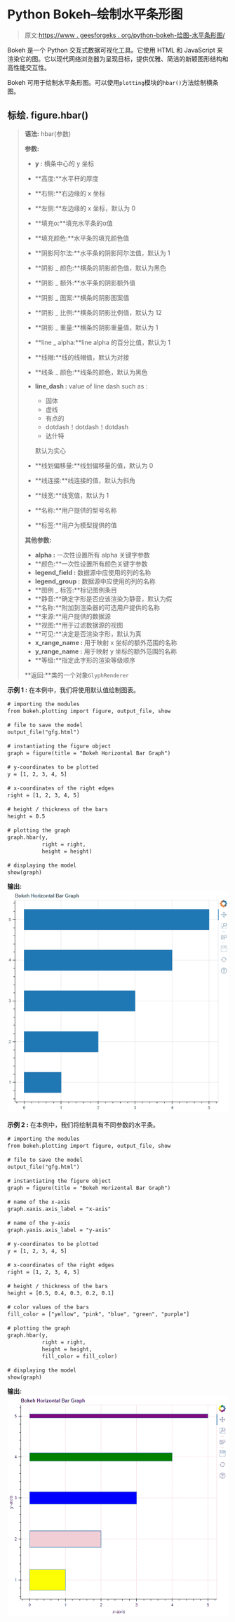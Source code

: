 # Python Bokeh–绘制水平条形图

> 原文:[https://www . geesforgeks . org/python-bokeh-绘图-水平条形图/](https://www.geeksforgeeks.org/python-bokeh-plotting-horizontal-bar-graphs/)

Bokeh 是一个 Python 交互式数据可视化工具。它使用 HTML 和 JavaScript 来渲染它的图。它以现代网络浏览器为呈现目标，提供优雅、简洁的新颖图形结构和高性能交互性。

Bokeh 可用于绘制水平条形图。可以使用`plotting`模块的`hbar()`方法绘制横条图。

## 标绘. figure.hbar()

> **语法:** hbar(参数)
> 
> **参数:**
> 
> *   **y :** 横条中心的 y 坐标
> *   **高度:**水平杆的厚度
> *   **右侧:**右边缘的 x 坐标
> *   **左侧:**左边缘的 x 坐标，默认为 0
> *   **填充α:**填充水平条的α值
> *   **填充颜色:**水平条的填充颜色值
> *   **阴影阿尔法:**水平条的阴影阿尔法值，默认为 1
> *   **阴影 _ 颜色:**横条的阴影颜色值，默认为黑色
> *   **阴影 _ 额外:**水平条的阴影额外值
> *   **阴影 _ 图案:**横条的阴影图案值
> *   **阴影 _ 比例:**横条的阴影比例值，默认为 12
> *   **阴影 _ 重量:**横条的阴影重量值，默认为 1
> *   **line _ alpha:**line alpha 的百分比值，默认为 1
> *   **线帽:**线的线帽值，默认为对接
> *   **线条 _ 颜色:**线条的颜色，默认为黑色
> *   **line_dash :** value of line dash such as :
>     *   固体
>     *   虚线
>     *   有点的
>     *   dotdash！dotdash！dotdash
>     *   达什特
>     
>     默认为实心
>     
>     
> *   **线划偏移量:**线划偏移量的值，默认为 0
> *   **线连接:**线连接的值，默认为斜角
> *   **线宽:**线宽值，默认为 1
> *   **名称:**用户提供的型号名称
> *   **标签:**用户为模型提供的值
> 
> **其他参数:**
> 
> *   **alpha :** 一次性设置所有 alpha 关键字参数
> *   **颜色:**一次性设置所有颜色关键字参数
> *   **legend_field :** 数据源中应使用的列的名称
> *   **legend_group :** 数据源中应使用的列的名称
> *   **图例 _ 标签:**标记图例条目
> *   **静音:**确定字形是否应该渲染为静音，默认为假
> *   **名称:**附加到渲染器的可选用户提供的名称
> *   **来源:**用户提供的数据源
> *   **视图:**用于过滤数据源的视图
> *   **可见:**决定是否渲染字形，默认为真
> *   **x_range_name :** 用于映射 x 坐标的额外范围的名称
> *   **y_range_name :** 用于映射 y 坐标的额外范围的名称
> *   **等级:**指定此字形的渲染等级顺序
> 
> **返回:**类的一个对象`GlyphRenderer`

**示例 1 :** 在本例中，我们将使用默认值绘制图表。

```
# importing the modules
from bokeh.plotting import figure, output_file, show

# file to save the model
output_file("gfg.html")

# instantiating the figure object
graph = figure(title = "Bokeh Horizontal Bar Graph")

# y-coordinates to be plotted
y = [1, 2, 3, 4, 5]

# x-coordinates of the right edges
right = [1, 2, 3, 4, 5]

# height / thickness of the bars 
height = 0.5

# plotting the graph
graph.hbar(y,
           right = right,
           height = height)

# displaying the model
show(graph)
```

**输出:**
![](img/71548a7da47c3c90b61a210d717a9127.png)

**示例 2 :** 在本例中，我们将绘制具有不同参数的水平条。

```
# importing the modules
from bokeh.plotting import figure, output_file, show

# file to save the model
output_file("gfg.html")

# instantiating the figure object
graph = figure(title = "Bokeh Horizontal Bar Graph")

# name of the x-axis
graph.xaxis.axis_label = "x-axis"

# name of the y-axis
graph.yaxis.axis_label = "y-axis"

# y-coordinates to be plotted
y = [1, 2, 3, 4, 5]

# x-coordinates of the right edges
right = [1, 2, 3, 4, 5]

# height / thickness of the bars 
height = [0.5, 0.4, 0.3, 0.2, 0.1]

# color values of the bars
fill_color = ["yellow", "pink", "blue", "green", "purple"]

# plotting the graph
graph.hbar(y,
           right = right,
           height = height,
           fill_color = fill_color)

# displaying the model
show(graph)
```

**输出:**
![](img/91e7ecf68bbe43bcc7f438f7f626c492.png)